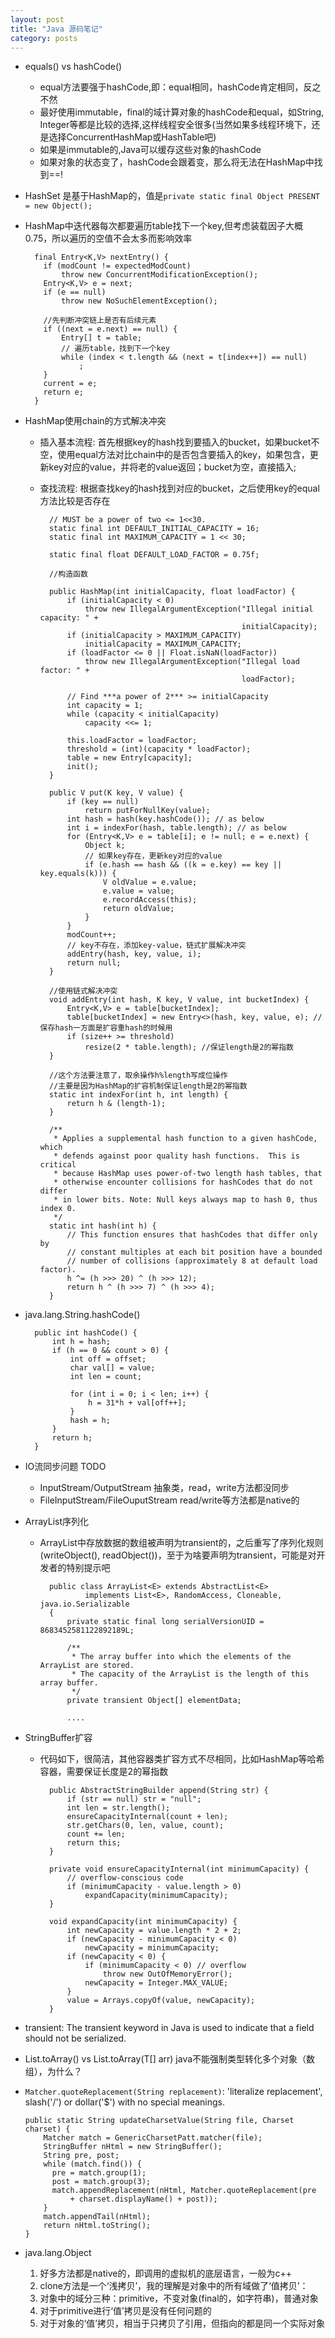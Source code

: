 ```yaml
---
layout: post
title: "Java 源码笔记"
category: posts
---
```


* equals() vs hashCode()
    * equal方法要强于hashCode,即：equal相同，hashCode肯定相同，反之不然
    * 最好使用immutable，final的域计算对象的hashCode和equal，如String, Integer等都是比较的选择,这样线程安全很多(当然如果多线程环境下，还是选择ConcurrentHashMap或HashTable吧)
    * 如果是immutable的,Java可以缓存这些对象的hashCode
    * 如果对象的状态变了，hashCode会跟着变，那么将无法在HashMap中找到==!

* HashSet 是基于HashMap的，值是`private static final Object PRESENT = new Object();`

* HashMap中迭代器每次都要遍历table找下一个key,但考虑装载因子大概0.75，所以遍历的空值不会太多而影响效率

        final Entry<K,V> nextEntry() {
          if (modCount != expectedModCount)
              throw new ConcurrentModificationException();
          Entry<K,V> e = next;
          if (e == null)
              throw new NoSuchElementException();
          
          //先判断冲突链上是否有后续元素
          if ((next = e.next) == null) {
              Entry[] t = table;
              // 遍历table，找到下一个key
              while (index < t.length && (next = t[index++]) == null)
                  ;
          }
          current = e;
          return e;
        }

* HashMap使用chain的方式解决冲突
    * 插入基本流程: 首先根据key的hash找到要插入的bucket，如果bucket不空，使用equal方法对比chain中的是否包含要插入的key，如果包含，更新key对应的value，并将老的value返回；bucket为空，直接插入;
    * 查找流程: 根据查找key的hash找到对应的bucket，之后使用key的equal方法比较是否存在

            // MUST be a power of two <= 1<<30.
            static final int DEFAULT_INITIAL_CAPACITY = 16;
            static final int MAXIMUM_CAPACITY = 1 << 30;

            static final float DEFAULT_LOAD_FACTOR = 0.75f;

            //构造函数

            public HashMap(int initialCapacity, float loadFactor) {
                if (initialCapacity < 0)
                    throw new IllegalArgumentException("Illegal initial capacity: " +
                                                       initialCapacity);
                if (initialCapacity > MAXIMUM_CAPACITY)
                    initialCapacity = MAXIMUM_CAPACITY;
                if (loadFactor <= 0 || Float.isNaN(loadFactor))
                    throw new IllegalArgumentException("Illegal load factor: " +
                                                       loadFactor);

                // Find ***a power of 2*** >= initialCapacity
                int capacity = 1;
                while (capacity < initialCapacity)
                    capacity <<= 1;

                this.loadFactor = loadFactor;
                threshold = (int)(capacity * loadFactor);
                table = new Entry[capacity];
                init();
            }

            public V put(K key, V value) {
                if (key == null)
                    return putForNullKey(value);
                int hash = hash(key.hashCode()); // as below
                int i = indexFor(hash, table.length); // as below
                for (Entry<K,V> e = table[i]; e != null; e = e.next) {
                    Object k;
                    // 如果key存在，更新key对应的value
                    if (e.hash == hash && ((k = e.key) == key || key.equals(k))) {
                        V oldValue = e.value;
                        e.value = value;
                        e.recordAccess(this);
                        return oldValue;
                    }
                }
                modCount++;
                // key不存在，添加key-value，链式扩展解决冲突
                addEntry(hash, key, value, i);
                return null;
            }

            //使用链式解决冲突
            void addEntry(int hash, K key, V value, int bucketIndex) {
                Entry<K,V> e = table[bucketIndex];
                table[bucketIndex] = new Entry<>(hash, key, value, e); //保存hash一方面是扩容重hash的时候用
                if (size++ >= threshold)
                    resize(2 * table.length); //保证length是2的幂指数
            }

            //这个方法要注意了，取余操作h%length写成位操作
            //主要是因为HashMap的扩容机制保证length是2的幂指数
            static int indexFor(int h, int length) {
                return h & (length-1);
            }

            /**
             * Applies a supplemental hash function to a given hashCode, which
             * defends against poor quality hash functions.  This is critical
             * because HashMap uses power-of-two length hash tables, that
             * otherwise encounter collisions for hashCodes that do not differ
             * in lower bits. Note: Null keys always map to hash 0, thus index 0.
             */
            static int hash(int h) {
                // This function ensures that hashCodes that differ only by
                // constant multiples at each bit position have a bounded
                // number of collisions (approximately 8 at default load factor).
                h ^= (h >>> 20) ^ (h >>> 12);
                return h ^ (h >>> 7) ^ (h >>> 4);
            }

* java.lang.String.hashCode()
    
        public int hashCode() {
            int h = hash;
            if (h == 0 && count > 0) {
                int off = offset;
                char val[] = value;
                int len = count;

                for (int i = 0; i < len; i++) {
                    h = 31*h + val[off++];
                }
                hash = h;
            }
            return h;
        }

* IO流同步问题 TODO
    * InputStream/OutputStream 抽象类，read，write方法都没同步
    * FileInputStream/FileOuputStream read/write等方法都是native的

* ArrayList序列化
    * ArrayList中存放数据的数组被声明为transient的，之后重写了序列化规则(writeObject(), readObject())，至于为啥要声明为transient，可能是对开发者的特别提示吧


            public class ArrayList<E> extends AbstractList<E>
                    implements List<E>, RandomAccess, Cloneable, java.io.Serializable
            {
                private static final long serialVersionUID = 8683452581122892189L;

                /**
                 * The array buffer into which the elements of the ArrayList are stored.
                 * The capacity of the ArrayList is the length of this array buffer.
                 */
                private transient Object[] elementData;

                ....

* StringBuffer扩容
    * 代码如下，很简洁，其他容器类扩容方式不尽相同，比如HashMap等哈希容器，需要保证长度是2的幂指数
    
            public AbstractStringBuilder append(String str) {
                if (str == null) str = "null";
                int len = str.length();
                ensureCapacityInternal(count + len);
                str.getChars(0, len, value, count);
                count += len;
                return this;
            }

            private void ensureCapacityInternal(int minimumCapacity) {
                // overflow-conscious code
                if (minimumCapacity - value.length > 0)
                    expandCapacity(minimumCapacity);
            }

            void expandCapacity(int minimumCapacity) {
                int newCapacity = value.length * 2 + 2;
                if (newCapacity - minimumCapacity < 0)
                    newCapacity = minimumCapacity;
                if (newCapacity < 0) {
                    if (minimumCapacity < 0) // overflow
                        throw new OutOfMemoryError();
                    newCapacity = Integer.MAX_VALUE;
                }
                value = Arrays.copyOf(value, newCapacity);
            }

* transient: The transient keyword in Java is used to indicate that a field should not be serialized.

* List.toArray() vs List.toArray(T[] arr)   java不能强制类型转化多个对象（数组），为什么？
* `Matcher.quoteReplacement(String replacement)`: 'literalize replacement', slash('/') or dollar('$') with no special meanings.   

      public static String updateCharsetValue(String file, Charset charset) {
          Matcher match = GenericCharsetPatt.matcher(file);
          StringBuffer nHtml = new StringBuffer();
          String pre, post;
          while (match.find()) {
            pre = match.group(1);
            post = match.group(3);
            match.appendReplacement(nHtml, Matcher.quoteReplacement(pre
                + charset.displayName() + post));
          }
          match.appendTail(nHtml);
          return nHtml.toString();
      }

* java.lang.Object
  1. 好多方法都是native的，即调用的虚拟机的底层语言，一般为c++
  2. clone方法是一个‘浅拷贝’，我的理解是对象中的所有域做了‘值拷贝’：
    1. 对象中的域分三种：primitive，不变对象(final的，如字符串)，普通对象
    2. 对于primitive进行‘值’拷贝是没有任何问题的
    3. 对于对象的‘值’拷贝，相当于只拷贝了引用，但指向的都是同一个实际对象
